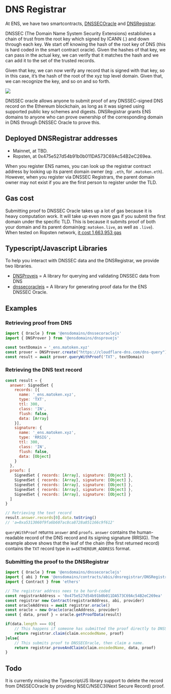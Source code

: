 # DNS Registrar

At ENS, we have two smartcontracts, [DNSSECOracle](https://github.com/ensdomains/dnssec-oracle) and [DNSRegistrar](https://github.com/ensdomains/dnsregistrar).

DNSSEC \(The Domain Name System Security Extensions\) establishes a chain of trust from the root key which signed by ICANN \(.\) and down through each key. We start off knowing the hash of the root key of DNS \(this is hard coded in the smart contract oracle\). Given the hashes of that key, we can pass in the actual key, we can verify that it matches the hash and we can add it to the set of the trusted records.

Given that key, we can now verify any record that is signed with that key, so in this case, it’s the hash of the root of the xyz top level domain. Given that, we can recognize the key, and so on and so forth.

![](../.gitbook/assets/diagram.png)

DNSSEC oracle allows anyone to submit proof of any DNSSEC-signed DNS record on the Ethereum blockchain, as long as it was signed using supported public key schemes and digests. DNSRegistrar grants ENS domains to anyone who can prove ownership of the corresponding domain in DNS through DNSSEC Oracle to prove this.

## Deployed DNSRegistrar addresses

* Mainnet, at TBD.
* Ropsten, at 0x475e527d54b91b0b011DA573C69Ac54B2eC269ea.

When you register ENS names, you can look up the registrar contract address by looking up its parent domain owner \(eg: `.eth`, for `.matoken.eth`\). However, when you register via DNSSEC Registrars, the parent domain owner may not exist if you are the first person to register under the TLD.

## Gas cost

Submitting proof to DNSSEC Oracle takes up a lot of gas because it is heavy computation work. It will take up even more gas if you submit the first domain under the specific TLD. This is because it submits proof of both your domain and its parent domain\(eg: `matoken.live`, as well as `.live`\). When tested on Ropsten network, [it cost 1,663,953 gas](https://ropsten.etherscan.io/tx/0x7ba91728530b2a9f325b330986265fd455639fd3f07e775cf68ee8c767b2637f)

## Typescript/Javascript Libraries

To help you interact with DNSSEC data and the DNSRegistrar, we provide two libraries.

* [DNSProvejs](https://github.com/ensdomains/dnsprovejs) = A library for querying and validating DNSSEC data from DNS
* [dnssecoraclejs](https://github.com/ensdomains/dnssecoraclejs) = A library for generating proof data for the ENS DNSSEC Oracle.

## Examples

### Retrieving proof from DNS

```javascript
import { Oracle } from '@ensdomains/dnssecoraclejs'
import { DNSProver } from '@ensdomains/dnsprovejs'

const textDomain = '_ens.matoken.xyz'
const prover = DNSProver.create("https://cloudflare-dns.com/dns-query")
const result = await prover.queryWithProof('TXT', textDomain)
```

### Retrieving the DNS text record

```javascript
const result = {
  answer: SignedSet {
    records: [{
      name: '_ens.matoken.xyz',
      type: 'TXT',
      ttl: 300,
      class: 'IN',
      flush: false,
      data: [Array]
    }],
    signature: {
      name: '_ens.matoken.xyz',
      type: 'RRSIG',
      ttl: 300,
      class: 'IN',
      flush: false,
      data: [Object]
    }
  },
  proofs: [
    SignedSet { records: [Array], signature: [Object] },
    SignedSet { records: [Array], signature: [Object] },
    SignedSet { records: [Array], signature: [Object] },
    SignedSet { records: [Array], signature: [Object] },
    SignedSet { records: [Array], signature: [Object] }
  ]
}

// Retrieving the text record
result.answer.records[0].data.toString()
// 'a=0xa5313060f9fa6b607ac8ca8728a851166c9f612'
```

`queryWithProof` returns `answer` and `proofs`. `answer` contains the human-readable record of the DNS record and its signing signature \(RRSIG\). The example above shows that the leaf of the chain \(the first returned record\) contains the `TXT` record type in `a=$ETHEREUM_ADDRESS` format.

### Submitting the proof to the DNSRegistrar

```javascript
import { Oracle } from '@ensdomains/dnssecoraclejs'
import { abi } from '@ensdomains/contracts/abis/dnsregistrar/DNSRegistrar.json'
import { Contract } from 'ethers'

// The registrar address nees to be hard-coded
const registrarAddress = '0x475e527d54b91b0b011DA573C69Ac54B2eC269ea'
const registrar new Contract(registrarAddress, abi, provider)
const oracleAddress = await registrar.oracle()
const oracle = new Oracle(oracleAddress, provider)
const { data, proof } = oracle.getProofData(result)

if(data.length === 0){
    // This happens if someone has submitted the proof directly to DNSSECOracle, hence only claim a name on the registrar.
    return registrar.claim(claim.encodedName, proof)
}else{
    // This submits proof to DNSSECOracle, then claim a name.
    return registrar.proveAndClaim(claim.encodedName, data, proof)
}
```

## Todo

It is currently missing the Typescript/JS library support to delete the record from DNSSECOracle by providing NSEC/NSEC3\(Next Secure Record\) proof.

